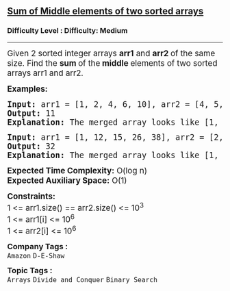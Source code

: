 <h2><a href="https://www.geeksforgeeks.org/problems/sum-of-middle-elements-of-two-sorted-arrays2305/1">Sum of Middle elements of two sorted arrays</a></h2><h3>Difficulty Level : Difficulty: Medium</h3><hr><div class="problems_problem_content__Xm_eO" bis_skin_checked="1"><p><span style="font-size: 14pt;">Given 2 sorted integer arrays <strong>arr1</strong> and <strong>arr2 </strong>of the same size. Find the <strong>sum </strong>of the<strong> middle </strong>elements of two sorted arrays arr1 and arr2.</span></p>
<p><span style="font-size: 14pt;"><strong>Examples:</strong></span></p>
<pre><span style="font-size: 14pt;"><strong>Input: </strong>arr1 = [1, 2, 4, 6, 10], arr2 = [4, 5, 6, 9, 12]
<strong>Output:</strong> 11
<strong>Explanation:</strong> The merged array looks like [1, 2, 4, 4, <strong>5, 6, </strong>6, 9, 10, 12]. Sum of middle elements is 11 (5 + 6).
</span></pre>
<pre><span style="font-size: 14pt;"><strong>Input: </strong>arr1 = [1, 12, 15, 26, 38], arr2 = [2, 13, 17, 30, 45]
<strong>Output:</strong> 32
<strong>Explanation:</strong> The merged array looks like [1, 2, 12, 13, <strong>15, 17,</strong> 26, 30, 38, 45]. Sum of middle elements is 32 (15 + 17).</span></pre>
<p><span style="font-size: 14pt;"><strong>Expected Time Complexity:</strong> O(log n)<br><strong>Expected Auxiliary Space:</strong>&nbsp;O(1)</span></p>
<p><span style="font-size: 14pt;"><strong>Constraints:</strong><br>1 &lt;= arr1.size() == arr2.size() &lt;= 10<sup>3</sup><br>1 &lt;= arr1[i] &lt;= 10<sup>6</sup><br>1 &lt;= arr2[i] &lt;= 10<sup>6</sup></span></p></div><p><span style=font-size:18px><strong>Company Tags : </strong><br><code>Amazon</code>&nbsp;<code>D-E-Shaw</code>&nbsp;<br><p><span style=font-size:18px><strong>Topic Tags : </strong><br><code>Arrays</code>&nbsp;<code>Divide and Conquer</code>&nbsp;<code>Binary Search</code>&nbsp;